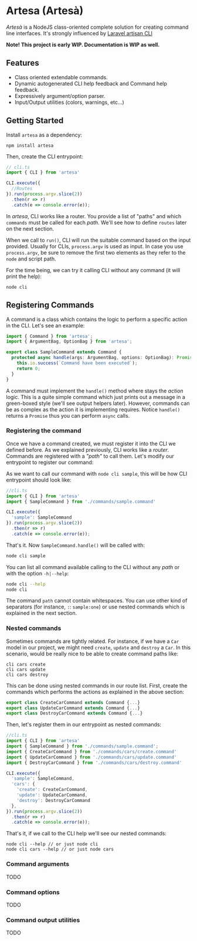 # Artesa (Artesà)
*Artesà* is a NodeJS class-oriented complete solution for creating command line interfaces. It's strongly influenced by
[Laravel artisan CLI](https://laravel.com/docs/8.x/artisan#introduction)

**Note! This project is early WIP. Documentation is WIP as well.**

## Features
* Class oriented extendable commands.
* Dynamic autogenerated CLI help feedback and Command help feedback.
* Expressively argument/option parser.
* Input/Output utilities (colors, warnings, etc...)


## Getting Started
Install `artesa` as a dependency:
```shell
npm install artesa
```

Then, create the CLI entrypoint:

```typescript
// cli.ts
import { CLI } from 'artesa'

CLI.execute({
  //Routes
}).run(process.argv.slice(2))
  .then(r => r)
  .catch(e => console.error(e));
```
In *artesa*, CLI works like a router. You provide a list of "paths" and which `commands` must be called for each *path*.
We'll see how to define `routes` later on the next section.

When we call to `run()`, CLI will run the suitable command based on the input provided.
Usually for CLIs, `process.argv` is used as input. In case you use `process.argv`, be sure to remove the first
two elements as they refer to the `node` and script path.

For the time being, we can try it calling CLI without any command (it will print the help):

```shell
node cli
```

## Registering Commands
A command is a class which contains the logic to perform a specific action in the CLI. Let's see an example:

```typescript
import { Command } from 'artesa';
import { ArgumentBag, OptionBag } from 'artesa';

export class SampleCommand extends Command {
  protected async handle(args: ArgumentBag, options: OptionBag): Promise<number> {
    this.io.success(`Command have been executed`);
    return 0;
  }
}
```

A command must implement the `handle()` method where stays the *action* logic.
This is a quite simple command which just prints out a message in a green-boxed style (we'll see output helpers later).
However, commands can be as complex as the action it is implementing requires. Notice `handle()` returns a `Promise` thus
you can perform `async` calls.

### Registering the command
Once we have a command created, we must register it into the CLI we defined before. As we explained previously, CLI works
like a *router*. Commands are registered with a *"path"* to call them. Let's modify our entrypoint to register our command:

As we want to call our command with `node cli sample`, this will be how CLI entrypoint should look like:

```typescript
//cli.ts
import { CLI } from 'artesa'
import { SampleCommand } from './commands/sample.command'

CLI.execute({
  'sample': SampleCommand
}).run(process.argv.slice(2))
  .then(r => r)
  .catch(e => console.error(e));
```

That's it. Now `SampleCommand.handle()` will be called with:

```bash
node cli sample
```

You can list all command available calling to the CLI without any *path* or with the option `-h|--help`:
```bash
node cli --help
node cli
```

The command `path` cannot contain whitespaces. You can use other kind of separators (for instance, `:`:  `sample:one`)
or use nested commands which is explained in the next section.

### Nested commands
Sometimes commands are tightly related. For instance, if we have a `Car` model in our project, we might need
`create`, `update` and `destroy` a `Car`. In this scenario, would be really nice to be able to create command paths like:

```
cli cars create
cli cars update
cli cars destroy
```

This can be done using nested commands in our route list.
First, create the commands which performs the actions as explained in the above section:

```typescript
export class CreateCarCommand extends Command {...}
export class UpdateCarCommand extends Command {...}
export class DestroyCarCommand extends Command {...}
```

Then, let's register them in our entrypoint as nested commands:

```typescript
//cli.ts
import { CLI } from 'artesa'
import { SampleCommand } from './commands/sample.command';
import { CreateCarCommand } from './commands/cars/create.command'
import { UpdateCarCommand } from './commands/cars/update.command'
import { DestroyCarCommand } from './commands/cars/destroy.command'

CLI.execute({
  'sample': SampleCommand,
  'cars': {
    'create': CreateCarCommand,
    'update': UpdateCarCommand,
    'destroy': DestroyCarCommand
  },
}).run(process.argv.slice(2))
  .then(r => r)
  .catch(e => console.error(e));
```

That's it, if we call to the CLI help we'll see our nested commands:

```shell
node cli --help // or just node cli
node cli cars --help // or just node cars
```

### Command arguments
TODO
### Command options
TODO
### Command output utilities
TODO